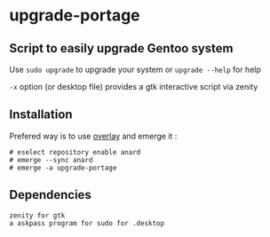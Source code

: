 # upgrade-portage
## Script to easily upgrade Gentoo system

Use `sudo upgrade` to upgrade your system or `upgrade --help` for help

`-x` option (or desktop file) provides a gtk interactive script via zenity

## Installation
Prefered way is to use [overlay](https://github.com/Anard/anard-overlay) and emerge it :
```
# eselect repository enable anard
# emerge --sync anard
# emerge -a upgrade-portage
```

## Dependencies
```
zenity for gtk
a askpass program for sudo for .desktop
```

